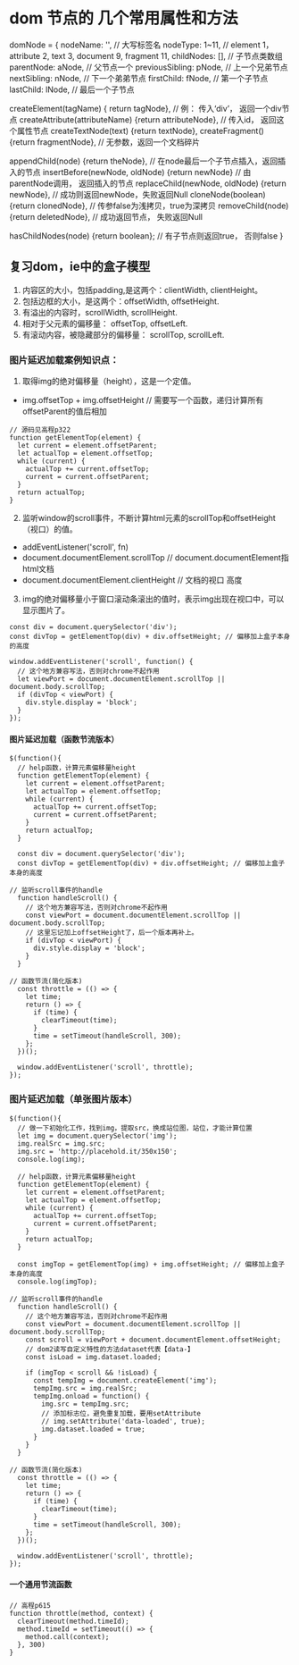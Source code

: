 # dom 节点的 几个常用属性和方法
domNode = {
  nodeName: '', // 大写标签名
  nodeType: 1~11, // element 1，attribute 2, text 3, document 9, fragment 11,
  childNodes: [], // 子节点类数组
  parentNode: aNode, // 父节点一个
  previousSibling: pNode, // 上一个兄弟节点
  nextSibling: nNode, // 下一个弟弟节点
  firstChild: fNode, // 第一个子节点
  lastChild: lNode, // 最后一个子节点

 createElement(tagName) { return tagNode}, // 例： 传入‘div’， 返回一个div节点
 createAttribute(attributeName) {return attributeNode}, // 传入id， 返回这个属性节点
 createTextNode(text) {return textNode},
 createFragment() {return fragmentNode}, // 无参数，返回一个文档碎片

 appendChild(node) {return theNode}, // 在node最后一个子节点插入，返回插入的节点
 insertBefore(newNode, oldNode) {return newNode} // 由parentNode调用， 返回插入的节点
 replaceChild(newNode, oldNode) {return newNode}, // 成功则返回newNode，失败返回Null
 cloneNode(boolean) {return clonedNode}, // 传参false为浅拷贝，true为深拷贝
 removeChild(node) {return deletedNode}, // 成功返回节点， 失败返回Null

 hasChildNodes(node) {return boolean}; // 有子节点则返回true， 否则false
}

## 复习dom，ie中的盒子模型

1. 内容区的大小，包括padding,是这两个：clientWidth, clientHeight。
2. 包括边框的大小，是这两个：offsetWidth, offsetHeight.
3. 有溢出的内容时，scrollWidth, scrollHeight.
4. 相对于父元素的偏移量： offsetTop, offsetLeft.
5. 有滚动内容，被隐藏部分的偏移量： scrollTop, scrollLeft.

### 图片延迟加载案例知识点：
1. 取得img的绝对偏移量（height），这是一个定值。
  * img.offsetTop + img.offsetHeight // 需要写一个函数，递归计算所有offsetParent的值后相加
  ```
  // 源码见高程p322
  function getElementTop(element) {
    let current = element.offsetParent;
    let actualTop = element.offsetTop;
    while (current) {
      actualTop += current.offsetTop;
      current = current.offsetParent;
    }
    return actualTop;
  }
  ```
2. 监听window的scroll事件，不断计算html元素的scrollTop和offsetHeight（视口）的值。
  * addEventListener('scroll', fn)
  * document.documentElement.scrollTop // document.documentElement指html文档
  * document.documentElement.clientHeight // 文档的视口 高度
3. img的绝对偏移量小于窗口滚动条滚出的值时，表示img出现在视口中，可以显示图片了。

```
const div = document.querySelector('div');
const divTop = getElementTop(div) + div.offsetHeight; // 偏移加上盒子本身的高度

window.addEventListener('scroll', function() {
  // 这个地方兼容写法，否则对chrome不起作用
  let viewPort = document.documentElement.scrollTop || document.body.scrollTop;
  if (divTop < viewPort) {
    div.style.display = 'block';
  }
});
```
#### 图片延迟加载（函数节流版本）
```
$(function(){
  // help函数，计算元素偏移量height
  function getElementTop(element) {
    let current = element.offsetParent;
    let actualTop = element.offsetTop;
    while (current) {
      actualTop += current.offsetTop;
      current = current.offsetParent;
    }
    return actualTop;
  }

  const div = document.querySelector('div');
  const divTop = getElementTop(div) + div.offsetHeight; // 偏移加上盒子本身的高度

// 监听scroll事件的handle
  function handleScroll() {
    // 这个地方兼容写法，否则对chrome不起作用
    const viewPort = document.documentElement.scrollTop || document.body.scrollTop;
    // 这里忘记加上offsetHeight了，后一个版本再补上。
    if (divTop < viewPort) {
      div.style.display = 'block';
    }
  }

// 函数节流(简化版本)
  const throttle = (() => {
    let time;
    return () => {
      if (time) {
        clearTimeout(time);
      }
      time = setTimeout(handleScroll, 300);
    };
  })();

  window.addEventListener('scroll', throttle);
});

```

### 图片延迟加载（单张图片版本）
```
$(function(){
  // 做一下初始化工作，找到img，提取src，换成站位图，站位，才能计算位置
  let img = document.querySelector('img');
  img.realSrc = img.src;
  img.src = 'http://placehold.it/350x150';
  console.log(img);

  // help函数，计算元素偏移量height
  function getElementTop(element) {
    let current = element.offsetParent;
    let actualTop = element.offsetTop;
    while (current) {
      actualTop += current.offsetTop;
      current = current.offsetParent;
    }
    return actualTop;
  }

  const imgTop = getElementTop(img) + img.offsetHeight; // 偏移加上盒子本身的高度
  console.log(imgTop);

// 监听scroll事件的handle
  function handleScroll() {
    // 这个地方兼容写法，否则对chrome不起作用
    const viewPort = document.documentElement.scrollTop || document.body.scrollTop;
    const scroll = viewPort + document.documentElement.offsetHeight;
    // dom2读写自定义特性的方法dataset代表【data-】
    const isLoad = img.dataset.loaded;

    if (imgTop < scroll && !isLoad) {
      const tempImg = document.createElement('img');
      tempImg.src = img.realSrc;
      tempImg.onload = function() {
        img.src = tempImg.src;
        // 添加标志位，避免重复加载，要用setAttribute
        // img.setAttribute('data-loaded', true);
        img.dataset.loaded = true;
      }
    }
  }

// 函数节流(简化版本)
  const throttle = (() => {
    let time;
    return () => {
      if (time) {
        clearTimeout(time);
      }
      time = setTimeout(handleScroll, 300);
    };
  })();

  window.addEventListener('scroll', throttle);
});

```

#### 一个通用节流函数
```
// 高程p615
function throttle(method, context) {
  clearTimeout(method.timeId);
  method.timeId = setTimeout(() => {
    method.call(context);
  }, 300)
}
```
